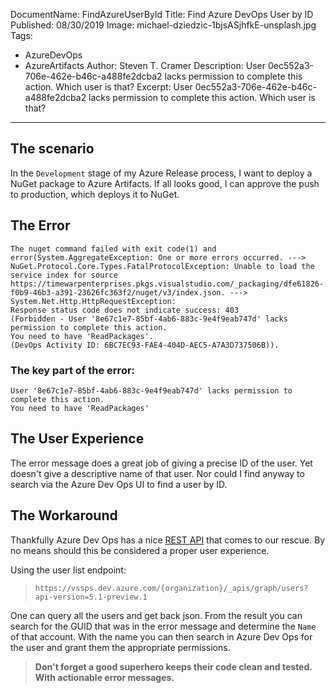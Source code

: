 DocumentName: FindAzureUserById
Title: Find Azure DevOps User by ID
Published: 08/30/2019
Image: michael-dziedzic-1bjsASjhfkE-unsplash.jpg
Tags: 
  - AzureDevOps 
  - AzureArtifacts
Author: Steven T. Cramer
Description: User 0ec552a3-706e-462e-b46c-a488fe2dcba2 lacks permission to complete this action. Which user is that?
Excerpt: User 0ec552a3-706e-462e-b46c-a488fe2dcba2 lacks permission to complete this action. Which user is that?
---


## The scenario

In the `Development` stage of my Azure Release process, I want to deploy a NuGet package to Azure Artifacts.  If all looks good, I can approve the push to production, which deploys it to NuGet.

## The Error

```console
The nuget command failed with exit code(1) and error(System.AggregateException: One or more errors occurred. --->
NuGet.Protocol.Core.Types.FatalProtocolException: Unable to load the service index for source 
https://timewarpenterprises.pkgs.visualstudio.com/_packaging/dfe61826-f0b9-46b3-a391-23626fc363f2/nuget/v3/index.json. --->
System.Net.Http.HttpRequestException: 
Response status code does not indicate success: 403 
(Forbidden - User '8e67c1e7-85bf-4ab6-883c-9e4f9eab747d' lacks permission to complete this action.
You need to have 'ReadPackages'. 
(DevOps Activity ID: 6BC7EC93-FAE4-404D-AEC5-A7A3D737506B)).
```

### The key part of the error:

```console
User '8e67c1e7-85bf-4ab6-883c-9e4f9eab747d' lacks permission to complete this action.
You need to have 'ReadPackages'
```

## The User Experience

The error message does a great job of giving a precise ID of the user.
Yet doesn't give a descriptive name of that user.
Nor could I find anyway to search via the Azure Dev Ops UI to find a user by ID.

## The Workaround

Thankfully Azure Dev Ops has a nice [REST API](https://docs.microsoft.com/en-us/rest/api/azure/devops/graph/users/list?view=azure-devops-rest-5.1) that comes to our rescue.
By no means should this be considered a proper user experience.

Using the user list endpoint:

>`https://vssps.dev.azure.com/{organization}/_apis/graph/users?api-version=5.1-preview.1`

One can query all the users and get back json.
From the result you can search for the GUID that was in the error message and determine the `Name` of that account.
With the name you can then search in Azure Dev Ops for the user and grant them the appropriate permissions.

>**Don't forget a good superhero keeps their code clean and tested.
With actionable error messages.**
